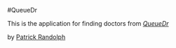 #QueueDr

This is the application for finding doctors from
[*QueueDr*](http://queueudr.com)

by [Patrick Randolph](https://twitter.com/KanCityShuffle)